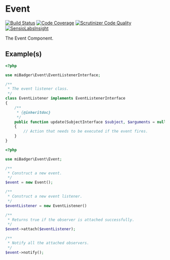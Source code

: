 # Event

[![Build Status](https://scrutinizer-ci.com/g/miBadger/miBadger.Event/badges/build.png?b=master)](https://scrutinizer-ci.com/g/miBadger/miBadger.Event/build-status/master)
[![Code Coverage](https://scrutinizer-ci.com/g/miBadger/miBadger.Event/badges/coverage.png?b=master)](https://scrutinizer-ci.com/g/miBadger/miBadger.Event/?branch=master)
[![Scrutinizer Code Quality](https://scrutinizer-ci.com/g/miBadger/miBadger.Event/badges/quality-score.png?b=master)](https://scrutinizer-ci.com/g/miBadger/miBadger.Event/?branch=master)
[![SensioLabsInsight](https://insight.sensiolabs.com/projects/45cf9a12-db7b-47b1-a272-94e74d8bfc6c/mini.png)](https://insight.sensiolabs.com/projects/45cf9a12-db7b-47b1-a272-94e74d8bfc6c)

The Event Component.

## Example(s)

```php
<?php

use miBadger\Event\EventListenerInterface;

/**
 * The event listener class.
 */
class EventListener implements EventListenerInterface
{
	/**
	 * {@inheritdoc}
	 */
	public function update(SubjectInterface $subject, $arguments = null)
	{
		// Action that needs to be executed if the event fires.
	}
}
```

```php
<?php

use miBadger\Event\Event;

/**
 * Construct a new event.
 */
$event = new Event();

/**
 * Construct a new event listener.
 */
$eventListener = new EventListener()

/**
 * Returns true if the observer is attached successfully.
 */
$event->attach($eventListener);

/**
 * Notify all the attached observers.
 */
$event->notify();
```
